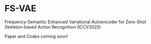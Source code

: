 # FS-VAE
Frequency-Semantic Enhanced Variational Autoencoder for Zero-Shot Skeleton-based Action Recognition (ICCV2025)

Paper and Codes coming soon!
